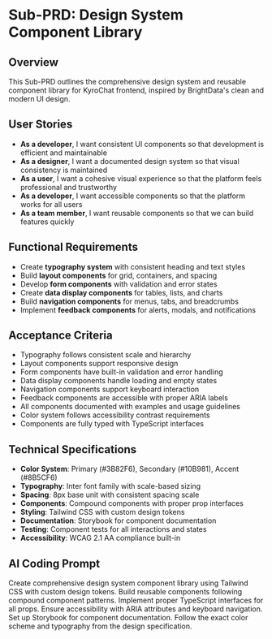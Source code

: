 # Sub-PRD: Design System Component Library

## Overview
This Sub-PRD outlines the comprehensive design system and reusable component library for KyroChat frontend, inspired by BrightData's clean and modern UI design.

## User Stories
- **As a developer**, I want consistent UI components so that development is efficient and maintainable
- **As a designer**, I want a documented design system so that visual consistency is maintained
- **As a user**, I want a cohesive visual experience so that the platform feels professional and trustworthy
- **As a developer**, I want accessible components so that the platform works for all users
- **As a team member**, I want reusable components so that we can build features quickly

## Functional Requirements
- Create **typography system** with consistent heading and text styles
- Build **layout components** for grid, containers, and spacing
- Develop **form components** with validation and error states
- Create **data display components** for tables, lists, and charts
- Build **navigation components** for menus, tabs, and breadcrumbs
- Implement **feedback components** for alerts, modals, and notifications

## Acceptance Criteria
- Typography follows consistent scale and hierarchy
- Layout components support responsive design
- Form components have built-in validation and error handling
- Data display components handle loading and empty states
- Navigation components support keyboard interaction
- Feedback components are accessible with proper ARIA labels
- All components documented with examples and usage guidelines
- Color system follows accessibility contrast requirements
- Components are fully typed with TypeScript interfaces

## Technical Specifications
- **Color System**: Primary (#3B82F6), Secondary (#10B981), Accent (#8B5CF6)
- **Typography**: Inter font family with scale-based sizing
- **Spacing**: 8px base unit with consistent spacing scale
- **Components**: Compound components with proper prop interfaces
- **Styling**: Tailwind CSS with custom design tokens
- **Documentation**: Storybook for component documentation
- **Testing**: Component tests for all interactions and states
- **Accessibility**: WCAG 2.1 AA compliance built-in

## AI Coding Prompt
Create comprehensive design system component library using Tailwind CSS with custom design tokens. Build reusable components following compound component patterns. Implement proper TypeScript interfaces for all props. Ensure accessibility with ARIA attributes and keyboard navigation. Set up Storybook for component documentation. Follow the exact color scheme and typography from the design specification.